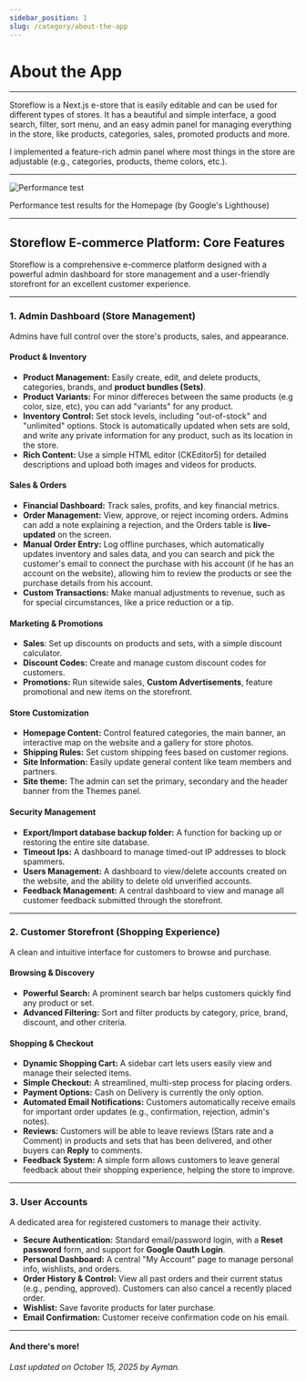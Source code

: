 ```yaml
---
sidebar_position: 1
slug: /category/about-the-app
---
```


# About the App

---

Storeflow is a Next.js e-store that is easily editable and can be used for different types of stores. It has a beautiful and simple interface, a good search, filter, sort menu, and an easy admin panel for managing everything in the store, like products, categories, sales, promoted products and more.

I implemented a feature-rich admin panel where most things in the store are adjustable (e.g., categories, products, theme colors, etc.).

<!-- It uses PostgreSQL as the database, with secure authentication and administrative privileges. -->

---

![Performance test](../../static/img/performance-test.png)

Performance test results for the Homepage (by Google's Lighthouse)

---

## **Storeflow E-commerce Platform: Core Features**

Storeflow is a comprehensive e-commerce platform designed with a powerful admin dashboard for store management and a user-friendly storefront for an excellent customer experience.

---

### **1. Admin Dashboard (Store Management)**

Admins have full control over the store's products, sales, and appearance.

#### **Product & Inventory**

- **Product Management:** Easily create, edit, and delete products, categories, brands, and **product bundles (Sets)**.
- **Product Variants:** For minor differeces between the same products (e.g color, size, etc), you can add "variants" for any product.
- **Inventory Control:** Set stock levels, including "out-of-stock" and "unlimited" options. Stock is automatically updated when sets are sold, and write any private information for any product, such as its location in the store.
- **Rich Content:** Use a simple HTML editor (CKEditor5) for detailed descriptions and upload both images and videos for products.

#### **Sales & Orders**

- **Financial Dashboard:** Track sales, profits, and key financial metrics.
- **Order Management:** View, approve, or reject incoming orders. Admins can add a note explaining a rejection, and the Orders table is **live-updated** on the screen.
- **Manual Order Entry:** Log offline purchases, which automatically updates inventory and sales data, and you can search and pick the customer's email to connect the purchase with his account (if he has an account on the website), allowing him to review the products or see the purchase details from his account.
- **Custom Transactions:** Make manual adjustments to revenue, such as for special circumstances, like a price reduction or a tip.

#### **Marketing & Promotions**

- **Sales**: Set up discounts on products and sets, with a simple discount calculator.
- **Discount Codes:** Create and manage custom discount codes for customers.
- **Promotions:** Run sitewide sales, **Custom Advertisements**, feature promotional and new items on the storefront.

#### **Store Customization**

- **Homepage Content:** Control featured categories, the main banner, an interactive map on the website and a gallery for store photos.
- **Shipping Rules:** Set custom shipping fees based on customer regions.
- **Site Information:** Easily update general content like team members and partners.
- **Site theme:** The admin can set the primary, secondary and the header banner from the Themes panel.

#### **Security Management**

- **Export/Import database backup folder:** A function for backing up or restoring the entire site database.
- **Timeout Ips:** A dashboard to manage timed-out IP addresses to block spammers.
- **Users Management:** A dashboard to view/delete accounts created on the website, and the ability to delete old unverified accounts.
- **Feedback Management:** A central dashboard to view and manage all customer feedback submitted through the storefront.

---

### **2. Customer Storefront (Shopping Experience)**

A clean and intuitive interface for customers to browse and purchase.

#### **Browsing & Discovery**

- **Powerful Search:** A prominent search bar helps customers quickly find any product or set.
- **Advanced Filtering:** Sort and filter products by category, price, brand, discount, and other criteria.

#### **Shopping & Checkout**

- **Dynamic Shopping Cart:** A sidebar cart lets users easily view and manage their selected items.
- **Simple Checkout:** A streamlined, multi-step process for placing orders.
- **Payment Options:** Cash on Delivery is currently the only option.
- **Automated Email Notifications:** Customers automatically receive emails for important order updates (e.g., confirmation, rejection, admin's notes).
- **Reviews:** Customers will be able to leave reviews (Stars rate and a Comment) in products and sets that has been delivered, and other buyers can **Reply** to comments.
- **Feedback System:** A simple form allows customers to leave general feedback about their shopping experience, helping the store to improve.

---

### **3. User Accounts**

A dedicated area for registered customers to manage their activity.

- **Secure Authentication:** Standard email/password login, with a **Reset password** form, and support for **Google Oauth Login**.
- **Personal Dashboard:** A central "My Account" page to manage personal info, wishlists, and orders.
- **Order History & Control:** View all past orders and their current status (e.g., pending, approved). Customers can also cancel a recently placed order.
- **Wishlist:** Save favorite products for later purchase.
- **Email Confirmation:** Customer receive confirmation code on his email.

---

#### **And there's more!**

_Last updated on October 15, 2025 by Ayman._
